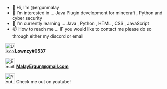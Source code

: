 - 👋 Hi, I’m @ergunmalay
- 👀 I’m interested in ... Java Plugin development for minecraft  , Python and cyber security 
- 🌱 I’m currently learning ... Java , Python , HTML , CSS , JavaScript
- 📫 How to reach me ...
IF you would like to contact me please do so through either my discord or email
<!------>

[<img alt="Discord" src="https://logos-world.net/wp-content/uploads/2020/12/Discord-Logo.png" height=32>](https://discord.com/)**Lownzy#0537**
<!------>
[<img alt="Email" src="https://cdn4.iconfinder.com/data/icons/social-media-logos-6/512/112-gmail_email_mail-512.png" height=32>](https://mail.google.com/mail/) **MalayErgun@gmail.com**
<!---
ergunmalay/ergunmalay is a ✨ special ✨ repository because its `README.md` (this file) appears on your GitHub profile.
You can click the Preview link to take a look at your changes.
--->

[<img alt="Youtube" src="https://upload.wikimedia.org/wikipedia/commons/0/09/YouTube_full-color_icon_%282017%29.svg" height=32>](https://www.youtube.com/channel/UCu2FVb6Lpoeb__3JcEcWTaA) Check me out on youtube!
